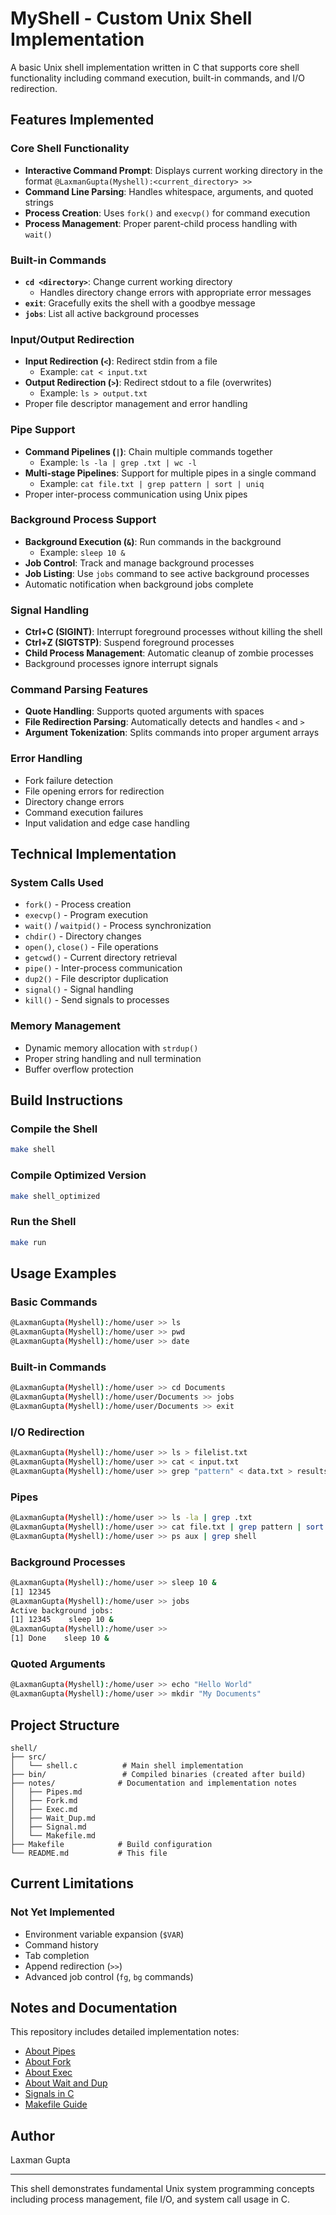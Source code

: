 # MyShell - Custom Unix Shell Implementation

A basic Unix shell implementation written in C that supports core shell functionality including command execution, built-in commands, and I/O redirection.

## Features Implemented

### Core Shell Functionality
- **Interactive Command Prompt**: Displays current working directory in the format `@LaxmanGupta(Myshell):<current_directory> >>`
- **Command Line Parsing**: Handles whitespace, arguments, and quoted strings
- **Process Creation**: Uses `fork()` and `execvp()` for command execution
- **Process Management**: Proper parent-child process handling with `wait()`

### Built-in Commands
- **`cd <directory>`**: Change current working directory
  - Handles directory change errors with appropriate error messages
- **`exit`**: Gracefully exits the shell with a goodbye message
- **`jobs`**: List all active background processes

### Input/Output Redirection
- **Input Redirection (`<`)**: Redirect stdin from a file
  - Example: `cat < input.txt`
- **Output Redirection (`>`)**: Redirect stdout to a file (overwrites)
  - Example: `ls > output.txt`
- Proper file descriptor management and error handling

### Pipe Support
- **Command Pipelines (`|`)**: Chain multiple commands together
  - Example: `ls -la | grep .txt | wc -l`
- **Multi-stage Pipelines**: Support for multiple pipes in a single command
  - Example: `cat file.txt | grep pattern | sort | uniq`
- Proper inter-process communication using Unix pipes

### Background Process Support
- **Background Execution (`&`)**: Run commands in the background
  - Example: `sleep 10 &`
- **Job Control**: Track and manage background processes
- **Job Listing**: Use `jobs` command to see active background processes
- Automatic notification when background jobs complete

### Signal Handling
- **Ctrl+C (SIGINT)**: Interrupt foreground processes without killing the shell
- **Ctrl+Z (SIGTSTP)**: Suspend foreground processes
- **Child Process Management**: Automatic cleanup of zombie processes
- Background processes ignore interrupt signals

### Command Parsing Features
- **Quote Handling**: Supports quoted arguments with spaces
- **File Redirection Parsing**: Automatically detects and handles `<` and `>`
- **Argument Tokenization**: Splits commands into proper argument arrays

### Error Handling
- Fork failure detection
- File opening errors for redirection
- Directory change errors
- Command execution failures
- Input validation and edge case handling

## Technical Implementation

### System Calls Used
- `fork()` - Process creation
- `execvp()` - Program execution
- `wait()` / `waitpid()` - Process synchronization
- `chdir()` - Directory changes
- `open()`, `close()` - File operations
- `getcwd()` - Current directory retrieval
- `pipe()` - Inter-process communication
- `dup2()` - File descriptor duplication
- `signal()` - Signal handling
- `kill()` - Send signals to processes

### Memory Management
- Dynamic memory allocation with `strdup()`
- Proper string handling and null termination
- Buffer overflow protection

## Build Instructions

### Compile the Shell
```bash
make shell
```

### Compile Optimized Version
```bash
make shell_optimized
```

### Run the Shell
```bash
make run
```

## Usage Examples

### Basic Commands
```bash
@LaxmanGupta(Myshell):/home/user >> ls
@LaxmanGupta(Myshell):/home/user >> pwd
@LaxmanGupta(Myshell):/home/user >> date
```

### Built-in Commands
```bash
@LaxmanGupta(Myshell):/home/user >> cd Documents
@LaxmanGupta(Myshell):/home/user/Documents >> jobs
@LaxmanGupta(Myshell):/home/user/Documents >> exit
```

### I/O Redirection
```bash
@LaxmanGupta(Myshell):/home/user >> ls > filelist.txt
@LaxmanGupta(Myshell):/home/user >> cat < input.txt
@LaxmanGupta(Myshell):/home/user >> grep "pattern" < data.txt > results.txt
```

### Pipes
```bash
@LaxmanGupta(Myshell):/home/user >> ls -la | grep .txt
@LaxmanGupta(Myshell):/home/user >> cat file.txt | grep pattern | sort | uniq
@LaxmanGupta(Myshell):/home/user >> ps aux | grep shell
```

### Background Processes
```bash
@LaxmanGupta(Myshell):/home/user >> sleep 10 &
[1] 12345
@LaxmanGupta(Myshell):/home/user >> jobs
Active background jobs:
[1] 12345    sleep 10 &
@LaxmanGupta(Myshell):/home/user >> 
[1] Done    sleep 10 &
```

### Quoted Arguments
```bash
@LaxmanGupta(Myshell):/home/user >> echo "Hello World"
@LaxmanGupta(Myshell):/home/user >> mkdir "My Documents"
```

## Project Structure
```
shell/
├── src/
│   └── shell.c          # Main shell implementation
├── bin/                 # Compiled binaries (created after build)
├── notes/              # Documentation and implementation notes
│   ├── Pipes.md
│   ├── Fork.md
│   ├── Exec.md
│   ├── Wait_Dup.md
│   ├── Signal.md
│   └── Makefile.md
├── Makefile            # Build configuration
└── README.md           # This file
```

## Current Limitations

### Not Yet Implemented
- Environment variable expansion (`$VAR`)
- Command history
- Tab completion
- Append redirection (`>>`)
- Advanced job control (`fg`, `bg` commands)

## Notes and Documentation

This repository includes detailed implementation notes:

- [About Pipes](./notes/Pipes.md)
- [About Fork](./notes/Fork.md)
- [About Exec](./notes/Exec.md)
- [About Wait and Dup](./notes/Wait_Dup.md)
- [Signals in C](./notes/Signal.md)
- [Makefile Guide](./notes/Makefile.md)

## Author
Laxman Gupta

---

This shell demonstrates fundamental Unix system programming concepts including process management, file I/O, and system call usage in C.